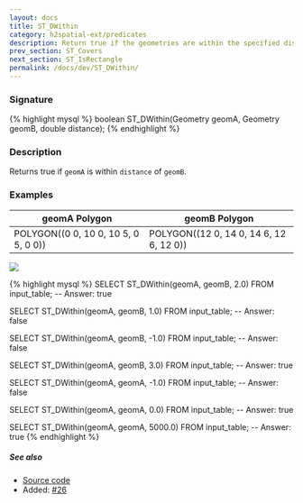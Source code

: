 ```yaml
---
layout: docs
title: ST_DWithin
category: h2spatial-ext/predicates
description: Return true if the geometries are within the specified distance of one another
prev_section: ST_Covers
next_section: ST_IsRectangle
permalink: /docs/dev/ST_DWithin/
---
```


### Signature

{% highlight mysql %}
boolean ST_DWithin(Geometry geomA, Geometry geomB, double distance);
{% endhighlight %}

### Description

Returns true if `geomA` is within `distance` of `geomB`.

### Examples


| geomA Polygon | geomB Polygon |
| ----|---- |
| POLYGON((0 0, 10 0, 10 5, 0 5, 0 0)) | POLYGON((12 0, 14 0, 14 6, 12 6, 12 0)) |

<img class="displayed" src="../ST_DWithin.png"/>

{% highlight mysql %}
SELECT ST_DWithin(geomA, geomB, 2.0) FROM input_table;
-- Answer:    true

SELECT ST_DWithin(geomA, geomB, 1.0) FROM input_table;
-- Answer:    false

SELECT ST_DWithin(geomA, geomB, -1.0) FROM input_table;
-- Answer:    false

SELECT ST_DWithin(geomA, geomB, 3.0) FROM input_table;
-- Answer:    true

SELECT ST_DWithin(geomA, geomA, -1.0) FROM input_table;
-- Answer:    false

SELECT ST_DWithin(geomA, geomA, 0.0) FROM input_table;
-- Answer:    true

SELECT ST_DWithin(geomA, geomA, 5000.0) FROM input_table;
-- Answer:    true
{% endhighlight %}

##### See also

* <a href="https://github.com/irstv/H2GIS/blob/master/h2spatial-ext/src/main/java/org/h2gis/h2spatialext/function/spatial/predicates/ST_DWithin.java" target="_blank">Source code</a>
* Added: <a href="https://github.com/irstv/H2GIS/pull/26" target="_blank">#26</a>

